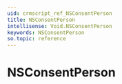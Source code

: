 ```yaml
---
uid: crmscript_ref_NSConsentPerson
title: NSConsentPerson
intellisense: Void.NSConsentPerson
keywords: NSConsentPerson
so.topic: reference
---
```


# NSConsentPerson

